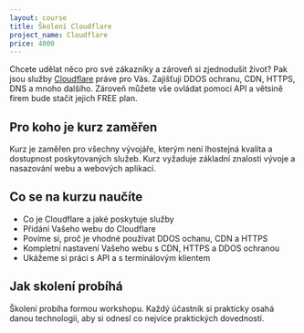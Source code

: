 ```yaml
---
layout: course
title: Školení Cloudflare
project_name: Cloudflare
price: 4000
---
```


Chcete udělat něco pro své zákazníky a zároveň si zjednodušit život? Pak jsou služby [Cloudflare](https://cloudflare.com) práve pro Vás. Zajišťuji DDOS ochranu, CDN, HTTPS, DNS a mnoho dalšího. Zároveň můžete vše ovládat pomocí API a větsině firem bude stačit jejich FREE plan.


## Pro koho je kurz zaměřen

Kurz je zaměřen pro všechny vývojáře, kterým není lhostejná kvalita a dostupnost poskytovaných služeb. Kurz vyžaduje základní znalosti vývoje a nasazování webu a webových aplikací.


## Co se na kurzu naučíte

- Co je Cloudflare a jaké poskytuje služby
- Přidání Vašeho webu do Cloudflare
- Povíme si, proč je vhodné používat DDOS ochanu, CDN a HTTPS
- Kompletní nastavení Vašeho webu s CDN, HTTPS a DDOS ochranou
- Ukážeme si práci s API a s terminálovým klientem


## Jak skolení probíhá

Školení probíha formou workshopu. Každý účastník si prakticky osahá danou technologii, aby si odnesl co nejvíce praktických dovedností.

